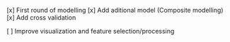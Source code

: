 [x] First round of modelling
[x] Add aditional model (Composite modelling)
[x] Add cross validation

[ ] Improve visualization and feature selection/processing
